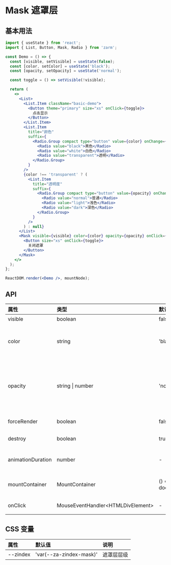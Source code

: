 # Mask 遮罩层

## 基本用法

```jsx
import { useState } from 'react';
import { List, Button, Mask, Radio } from 'zarm';

const Demo = () => {
  const [visible, setVisible] = useState(false);
  const [color, setColor] = useState('black');
  const [opacity, setOpacity] = useState('normal');

  const toggle = () => setVisible(!visible);

  return (
    <>
      <List>
        <List.Item className="basic-demo">
          <Button theme="primary" size="xs" onClick={toggle}>
            点击显示
          </Button>
        </List.Item>
        <List.Item
          title="颜色"
          suffix={
            <Radio.Group compact type="button" value={color} onChange={setColor}>
              <Radio value="black">黑色</Radio>
              <Radio value="white">白色</Radio>
              <Radio value="transparent">透明</Radio>
            </Radio.Group>
          }
        />
        {color !== 'transparent' ? (
          <List.Item
            title="透明度"
            suffix={
              <Radio.Group compact type="button" value={opacity} onChange={setOpacity}>
                <Radio value="normal">普通</Radio>
                <Radio value="light">浅色</Radio>
                <Radio value="dark">深色</Radio>
              </Radio.Group>
            }
          />
        ) : null}
      </List>
      <Mask visible={visible} color={color} opacity={opacity} onClick={toggle}>
        <Button size="xs" onClick={toggle}>
          关闭遮罩
        </Button>
      </Mask>
    </>
  );
};

ReactDOM.render(<Demo />, mountNode);
```

## API

| 属性              | 类型                               | 默认值              | 说明                                                                      |
| :---------------- | :--------------------------------- | :------------------ | :------------------------------------------------------------------------ |
| visible           | boolean                            | false               | 是否显示                                                                  |
| color             | string                             | 'black'             | 遮罩层的颜色，可选值 `black`, `white`, `transparent`                      |
| opacity           | string \| number                   | 'normal'            | 遮罩层的透明度，可选值 `normal`, `light`, `dark`，或填写具体数值（0 ~ 1） |
| forceRender       | boolean                            | false               | 强制渲染内容                                                              |
| destroy           | boolean                            | true                | 不可见时卸载内容                                                          |
| animationDuration | number                             | -                   | 动画执行时间（单位：毫秒）                                                |
| mountContainer    | MountContainer                     | () => document.body | 指定 Mask 挂载的 HTML 节点                                                |
| onClick           | MouseEventHandler<HTMLDivElement\> | -                   | 点击后触发的回调函数                                                      |

## CSS 变量

| 属性     | 默认值                  | 说明       |
| :------- | :---------------------- | :--------- |
| --zindex | 'var(--za-zindex-mask)' | 遮罩层层级 |
